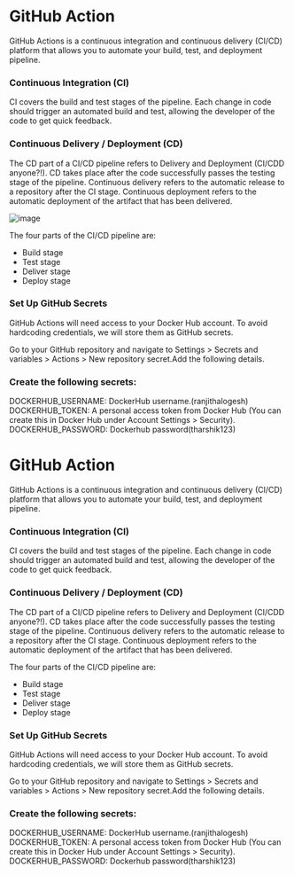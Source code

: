 # GitHub Action

GitHub Actions is a continuous integration and continuous delivery (CI/CD) platform that allows you to automate your build, test, and deployment pipeline.

### Continuous Integration (CI)
CI covers the build and test stages of the pipeline. Each change in code should trigger an automated build and test, allowing the developer of the code to get quick feedback.

### Continuous Delivery / Deployment (CD)
The CD part of a CI/CD pipeline refers to Delivery and Deployment (CI/CDD anyone?!). CD takes place after the code successfully passes the testing stage of the pipeline. Continuous delivery refers to the automatic release to a repository after the CI stage. Continuous deployment refers to the automatic deployment of the artifact that has been delivered.

![image](https://github.com/user-attachments/assets/f4feca3c-5819-460d-920d-f755a787f57b)



The four parts of the CI/CD pipeline are:

- Build stage
- Test stage
- Deliver stage
- Deploy stage

### Set Up GitHub Secrets

GitHub Actions will need access to your Docker Hub account. To avoid hardcoding credentials, we will store them as GitHub secrets.

Go to your GitHub repository and navigate to Settings > Secrets and variables > Actions > New repository secret.Add the following details.

### Create the following secrets:

DOCKERHUB_USERNAME: DockerHub username.(ranjithalogesh)
DOCKERHUB_TOKEN: A personal access token from Docker Hub (You can create this in Docker Hub under Account Settings > Security).
DOCKERHUB_PASSWORD: Dockerhub password(tharshik123)

# GitHub Action

GitHub Actions is a continuous integration and continuous delivery (CI/CD) platform that allows you to automate your build, test, and deployment pipeline.

### Continuous Integration (CI)
CI covers the build and test stages of the pipeline. Each change in code should trigger an automated build and test, allowing the developer of the code to get quick feedback.

### Continuous Delivery / Deployment (CD)
The CD part of a CI/CD pipeline refers to Delivery and Deployment (CI/CDD anyone?!). CD takes place after the code successfully passes the testing stage of the pipeline. Continuous delivery refers to the automatic release to a repository after the CI stage. Continuous deployment refers to the automatic deployment of the artifact that has been delivered.

The four parts of the CI/CD pipeline are:

- Build stage
- Test stage
- Deliver stage
- Deploy stage

### Set Up GitHub Secrets

GitHub Actions will need access to your Docker Hub account. To avoid hardcoding credentials, we will store them as GitHub secrets.

Go to your GitHub repository and navigate to Settings > Secrets and variables > Actions > New repository secret.Add the following details.

### Create the following secrets:

DOCKERHUB_USERNAME: DockerHub username.(ranjithalogesh)
DOCKERHUB_TOKEN: A personal access token from Docker Hub (You can create this in Docker Hub under Account Settings > Security).
DOCKERHUB_PASSWORD: Dockerhub password(tharshik123)
